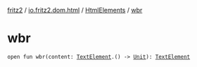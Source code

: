 [fritz2](../../index.md) / [io.fritz2.dom.html](../index.md) / [HtmlElements](index.md) / [wbr](./wbr.md)

# wbr

`open fun wbr(content: `[`TextElement`](../-text-element/index.md)`.() -> `[`Unit`](https://kotlinlang.org/api/latest/jvm/stdlib/kotlin/-unit/index.html)`): `[`TextElement`](../-text-element/index.md)